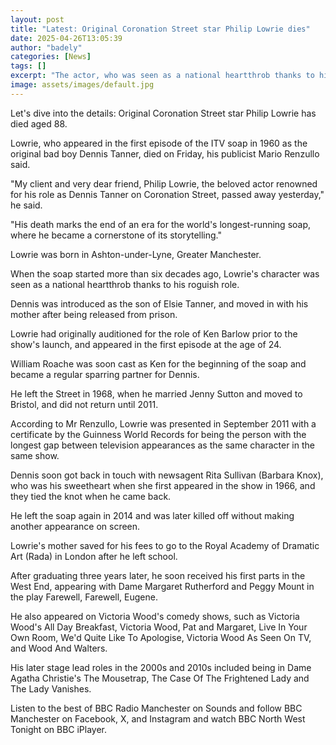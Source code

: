 ```yaml
---
layout: post
title: "Latest: Original Coronation Street star Philip Lowrie dies"
date: 2025-04-26T13:05:39
author: "badely"
categories: [News]
tags: []
excerpt: "The actor, who was seen as a national heartthrob thanks to his roguish role, dies ages 88."
image: assets/images/default.jpg
---
```


Let's dive into the details: Original Coronation Street star Philip Lowrie has died aged 88.

Lowrie, who appeared in the first episode of the ITV soap in 1960 as the original bad boy Dennis Tanner, died on Friday, his publicist Mario Renzullo said.

"My client and very dear friend, Philip Lowrie, the beloved actor renowned for his role as Dennis Tanner on Coronation Street, passed away yesterday," he said.

"His death marks the end of an era for the world's longest-running soap, where he became a cornerstone of its storytelling."

Lowrie was born in Ashton-under-Lyne, Greater Manchester.

When the soap started more than six decades ago, Lowrie's character was seen as a national heartthrob thanks to his roguish role.

Dennis was introduced as the son of Elsie Tanner, and moved in with his mother after being released from prison.

Lowrie had originally auditioned for the role of Ken Barlow prior to the show's launch, and appeared in the first episode at the age of 24.

William Roache was soon cast as Ken for the beginning of the soap and became a regular sparring partner for Dennis.

He left the Street in 1968, when he married Jenny Sutton and moved to Bristol, and did not return until 2011.

According to Mr Renzullo, Lowrie was presented in September 2011 with a certificate by the Guinness World Records for being the person with the longest gap between television appearances as the same character in the same show.

Dennis soon got back in touch with newsagent Rita Sullivan (Barbara Knox), who was his sweetheart when she first appeared in the show in 1966, and they tied the knot when he came back.

He left the soap again in 2014 and was later killed off without making another appearance on screen.

Lowrie's mother saved for his fees to go to the Royal Academy of Dramatic Art (Rada) in London after he left school.

After graduating three years later, he soon received his first parts in the West End, appearing with Dame Margaret Rutherford and Peggy Mount in the play Farewell, Farewell, Eugene.

He also appeared on Victoria Wood's comedy shows, such as Victoria Wood's All Day Breakfast, Victoria Wood, Pat and Margaret, Live In Your Own Room, We'd Quite Like To Apologise, Victoria Wood As Seen On TV, and Wood And Walters.

His later stage lead roles in the 2000s and 2010s included being in Dame Agatha Christie's The Mousetrap, The Case Of The Frightened Lady and The Lady Vanishes.

Listen to the best of BBC Radio Manchester on Sounds and follow BBC Manchester on Facebook, X, and Instagram and watch BBC North West Tonight on BBC iPlayer.

